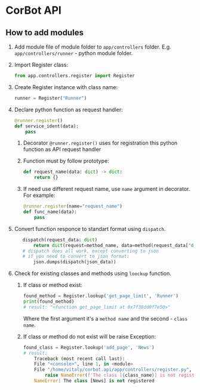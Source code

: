 # CorBot API

## How to add modules

1. Add module file of module folder to `app/controllers` folder. E.g. `app/controllers/runner` - python module folder.
1. Import Register class:

    ```python
    from app.controllers.register import Register
    ```

1. Create Register instance with class name:

    ```python
    runner = Register("Runner")
    ```

1. Declare python function as request handler:

    ```python
    @runner.register()
    def service_ident(data):
        pass
    ```

    1. Decorator `@runner.register()` uses for registration this python function as API request handler
    1. Function must by follow prototype:

        ```python
        def request_name(data: dict) -> dict:
            return {}
        ```

    1. If need use different request name, use `name` argument in decorator. For example:

        ```python
        @runner.register(name="request_name")
        def func_name(data):
            pass
        ```

1.  Сonvert function responce to standart format using `dispatch`.

     ```python
        dispatch(request_data: dict)
            return dict(request=method_name, data=method(request_data["data"])
        # dispatch does all work, except converting to json
        # if you need to convert to json format:
            json.dumps(dispatch(json_data))
     ```


2.  Check for existing classes and methods using `loockup` function.

    1. If class or method exist:

        ```python
        found_method = Register.lookup('get_page_limit', 'Runner')
        print(found_method)
        # result: "<function get_page_limit at 0x7f38dd0f7e50>"
        ```

        Where the first argument it's a `method name` and the second - `class name`.


    1. If class or method do not exist will be raise Exception:

        ```python
        found_class = Register.lookup('add_page', 'News')
        # result:
            Traceback (most recent call last):
            File "<console>", line 1, in <module>
            File "/home/vitaly/corbot.api/app/controllers/register.py", line 33, in lookup
                raise NameError(f'The class [{class_name}] is not registered')
            NameError: The class [News] is not registered
        ```
